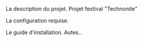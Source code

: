 La description du projet.
Projet festival "Technonite"

La configuration requise.

Le guide d'installation.
Autes..
